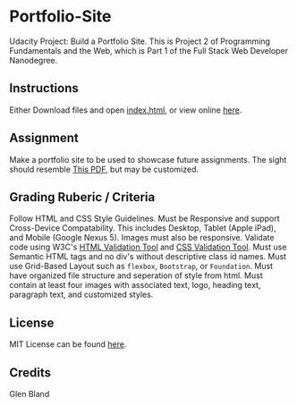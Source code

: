 # Portfolio-Site
Udacity Project: Build a Portfolio Site.
This is Project 2 of Programming Fundamentals and the Web,
which is Part 1 of the Full Stack Web Developer Nanodegree.

## Instructions
Either Download files and open [index.html](index.html), or view online [here](http://g1enb1and.github.io/portfolio-site/).

## Assignment
Make a portfolio site to be used to showcase future assignments.
The sight should resemble [This PDF](design-mockup-portfolio.pdf), but may be customized.

## Grading Ruberic / Criteria
Follow HTML and CSS Style Guidelines.
Must be Responsive and support Cross-Device Compatability.
This includes Desktop, Tablet (Apple iPad), and Mobile (Google Nexus 5).
Images must also be responsive.
Validate code using W3C's
[HTML Validation Tool](https://validator.w3.org/#validate_by_input)
and [CSS Validation Tool](https://jigsaw.w3.org/css-validator/#validate_by_input).
Must use Semantic HTML tags and no div's without descriptive class id names.
Must use Grid-Based Layout such as `flexbox`, `Bootstrap`, or `Foundation`.
Must have organized file structure and seperation of style from html.
Must contain at least four images with associated text, logo, heading text,
paragraph text, and customized styles.

## License
MIT License can be found [here](LICENSE).

## Credits
Glen Bland
